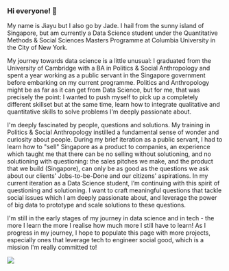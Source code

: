### Hi everyone! 👋

My name is Jiayu but I also go by Jade. I hail from the sunny island of Singapore, but am currently a Data Science student under the Quantitative Methods & Social Sciences Masters Programme at Columbia University in the City of New York.

My journey towards data science is a little unusual: I graduated from the University of Cambridge with a BA in Politics & Social Anthropology and spent a year working as a public servant in the Singapore government before embarking on my current programme. Politics and Anthropology might be as far as it can get from Data Science, but for me, that was precisely the point: I wanted to push myself to pick up a completely different skillset but at the same time, learn how to integrate qualitative and quantitative skills to solve problems I'm deeply passionate about.

I'm deeply fascinated by people, questions and solutions. My training in Politics & Social Anthropology instilled a fundamental sense of wonder and curiosity about people. During my brief iteration as a public servant, I had to learn how to "sell" Singapore as a product to companies, an experience which taught me that there can be no selling without solutioning, and no solutioning with questioning: the sales pitches we make, and the product that we build (Singapore), can only be as good as the questions we ask about our clients' Jobs-to-be-Done and our citizens' aspirations. In my current iteration as a Data Science student, I’m continuing with this spirit of questioning and solutioning. I want to craft meaningful questions that tackle social issues which I am deeply passionate about, and leverage the power of big data to prototype and scale solutions to these questions.

I'm still in the early stages of my journey in data science and in tech - the more I learn the more I realise how much more I still have to learn! As I progress in my journey, I hope to populate this page with more projects, especially ones that leverage tech to engineer social good, which is a mission I'm really committed to!

<img align="center" src="https://github-readme-stats.vercel.app/api/?username=jiayuqiujq"/>

<!--
**jiayuqiujq/jiayuqiujq** is a ✨ _special_ ✨ repository because its `README.md` (this file) appears on your GitHub profile.

Here are some ideas to get you started:

- 🔭 I’m currently working on ...
- 🌱 I’m currently learning ...
- 👯 I’m looking to collaborate on ...
- 🤔 I’m looking for help with ...
- 💬 Ask me about ...
- 📫 How to reach me: ...
- 😄 Pronouns: ...
- ⚡ Fun fact: ...
-->
